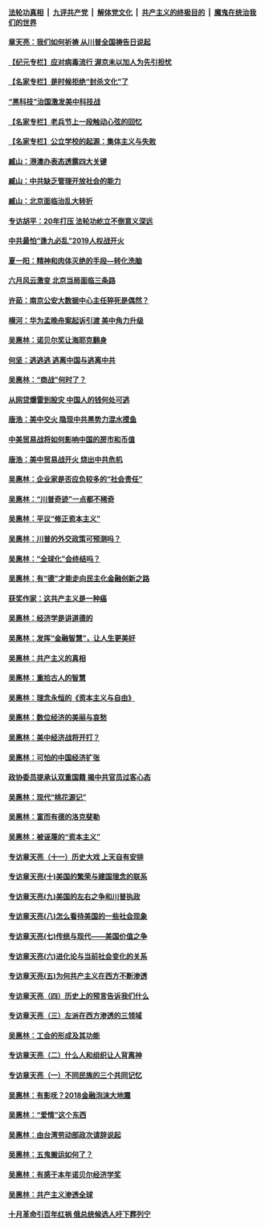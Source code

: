####  [法轮功真相](../../../../basic/blob/master/README.md?t=07050802) &nbsp;|&nbsp; [九评共产党](../../../../9ping.md/blob/master/README.md?t=07050802) &nbsp;|&nbsp; [解体党文化](../../../../jtdwh.md/blob/master/README.md?t=07050802)  &nbsp;|&nbsp; [共产主义的终极目的](../../../../gczydzjmd.md/blob/master/README.md?t=07050802) &nbsp;|&nbsp; [魔鬼在统治我们的世界](../../../../mgztzwmdsj.md/blob/master/README.md?t=07050802) 

#### [章天亮：我们如何祈祷 从川普全国祷告日说起](../pages/nsc423/n11944627.md?t=07050802) 

#### [【纪元专栏】应对病毒流行 渥京未以加人为先引担忧](../pages/nsc423/n11875714.md?t=07050802) 

#### [【名家专栏】是时候拒绝“封杀文化”了](../pages/nsc423/n11814093.md?t=07050802) 

#### [“黑科技”治国激发美中科技战](../pages/nsc423/n11638056.md?t=07050802) 

#### [【名家专栏】老兵节上一段触动心弦的回忆](../pages/nsc423/n11646016.md?t=07050802) 

#### [【名家专栏】公立学校的起源：集体主义与失败](../pages/nsc423/n11601833.md?t=07050802) 

#### [臧山：港澳办表态透露四大关键](../pages/nsc423/n11421628.md?t=07050802) 

#### [臧山：中共缺乏管理开放社会的能力](../pages/nsc423/n11407457.md?t=07050802) 

#### [臧山：北京面临治乱大转折](../pages/nsc423/n11406895.md?t=07050802) 

#### [专访胡平：20年打压 法轮功屹立不倒意义深远](../pages/nsc423/n11398800.md?t=07050802) 

#### [中共最怕“逢九必乱”2019人权战开火](../pages/nsc423/n11385248.md?t=07050802) 

#### [夏一阳：精神和肉体灭绝的手段—转化洗脑](../pages/nsc423/n11368250.md?t=07050802) 

#### [六月风云激变 北京当局面临三条路](../pages/nsc423/n11313668.md?t=07050802) 

#### [许茹：南京公安大数据中心主任猝死是偶然？](../pages/nsc423/n11064744.md?t=07050802) 

#### [横河：华为孟晚舟案起诉引渡 美中角力升级](../pages/nsc423/n11027230.md?t=07050802) 

#### [吴惠林：诺贝尔奖让海耶克翻身](../pages/nsc423/n10890049.md?t=07050802) 

#### [何坚：逃逃逃 逃离中国与逃离中共](../pages/nsc423/n10592891.md?t=07050802) 

#### [吴惠林：“商战”何时了？](../pages/nsc423/n10573558.md?t=07050802) 

#### [从网贷爆雷到股灾 中国人的钱何处可逃](../pages/nsc423/n10572800.md?t=07050802) 

#### [唐浩：美中交火 隐现中共黑势力混水摸鱼](../pages/nsc423/n10544040.md?t=07050802) 

#### [中美贸易战将如何影响中国的房市和币值](../pages/nsc423/n10543697.md?t=07050802) 

#### [唐浩：美中贸易战开火 烧出中共危机](../pages/nsc423/n10540126.md?t=07050802) 

#### [吴惠林：企业家是否应负较多的“社会责任”](../pages/nsc423/n10535022.md?t=07050802) 

#### [吴惠林：“川普奇迹”一点都不稀奇](../pages/nsc423/n10512808.md?t=07050802) 

#### [吴惠林：平议“修正资本主义”](../pages/nsc423/n10495724.md?t=07050802) 

#### [吴惠林：川普的外交政策可预测吗？](../pages/nsc423/n10462387.md?t=07050802) 

#### [吴惠林：“全球化”会终结吗？](../pages/nsc423/n10452838.md?t=07050802) 

#### [吴惠林：有“德”才能走向民主化金融创新之路](../pages/nsc423/n10432292.md?t=07050802) 

#### [获奖作家：这共产主义是一种癌](../pages/nsc423/n10431541.md?t=07050802) 

#### [吴惠林：经济学是讲道德的](../pages/nsc423/n10398014.md?t=07050802) 

#### [吴惠林：发挥“金融智慧”，让人生更美好](../pages/nsc423/n10375019.md?t=07050802) 

#### [吴惠林：共产主义的真相](../pages/nsc423/n10351394.md?t=07050802) 

#### [吴惠林：重拾古人的智慧](../pages/nsc423/n10337691.md?t=07050802) 

#### [吴惠林：理念永恒的《资本主义与自由》](../pages/nsc423/n10316274.md?t=07050802) 

#### [吴惠林：数位经济的美丽与哀愁](../pages/nsc423/n10292946.md?t=07050802) 

#### [吴惠林：美中经济战将开打？](../pages/nsc423/n10258825.md?t=07050802) 

#### [吴惠林：可怕的中国经济扩张](../pages/nsc423/n10219147.md?t=07050802) 

#### [政协委员提承认双重国籍 揭中共官员过客心态](../pages/nsc423/n10208809.md?t=07050802) 

#### [吴惠林：现代“桃花源记”](../pages/nsc423/n10185234.md?t=07050802) 

#### [吴惠林：富而有德的洛克斐勒](../pages/nsc423/n10142264.md?t=07050802) 

#### [吴惠林：被诬蔑的“资本主义”](../pages/nsc423/n10124816.md?t=07050802) 

#### [专访章天亮（十一）历史大戏 上天自有安排](../pages/nsc423/n10094905.md?t=07050802) 

#### [专访章天亮(十)美国的繁荣与建国理念的联系](../pages/nsc423/n10094899.md?t=07050802) 

#### [专访章天亮(九)美国的左右之争和川普执政](../pages/nsc423/n10094889.md?t=07050802) 

#### [专访章天亮(八)怎么看待美国的一些社会现象](../pages/nsc423/n10094857.md?t=07050802) 

#### [专访章天亮(七)传统与现代——美国价值之争](../pages/nsc423/n10093140.md?t=07050802) 

#### [专访章天亮(六)进化论与当前社会变化的关系](../pages/nsc423/n10092036.md?t=07050802) 

#### [专访章天亮(五)为何共产主义在西方不断渗透](../pages/nsc423/n10083620.md?t=07050802) 

#### [专访章天亮（四）历史上的预言告诉我们什么](../pages/nsc423/n10083606.md?t=07050802) 

#### [专访章天亮（三）左派在西方渗透的三领域](../pages/nsc423/n10081115.md?t=07050802) 

#### [吴惠林：工会的形成及其功能](../pages/nsc423/n10080633.md?t=07050802) 

#### [专访章天亮（二）什么人和组织让人背离神](../pages/nsc423/n10076637.md?t=07050802) 

#### [专访章天亮（一）不同民族的三个共同记忆](../pages/nsc423/n10074188.md?t=07050802) 

#### [吴惠林：有影呒？2018金融泡沫大地震](../pages/nsc423/n10040534.md?t=07050802) 

#### [吴惠林：“爱情”这个东西](../pages/nsc423/n10019423.md?t=07050802) 

#### [吴惠林：由台湾劳动部政次请辞说起](../pages/nsc423/n9979679.md?t=07050802) 

#### [吴惠林：五鬼搬运如何了？](../pages/nsc423/n9925338.md?t=07050802) 

#### [吴惠林：有感于本年诺贝尔经济学奖](../pages/nsc423/n9871883.md?t=07050802) 

#### [吴惠林：共产主义渗透全球](../pages/nsc423/n9812748.md?t=07050802) 

#### [十月革命引百年红祸 俄总统候选人吁下葬列宁](../pages/nsc423/n9810182.md?t=07050802) 


